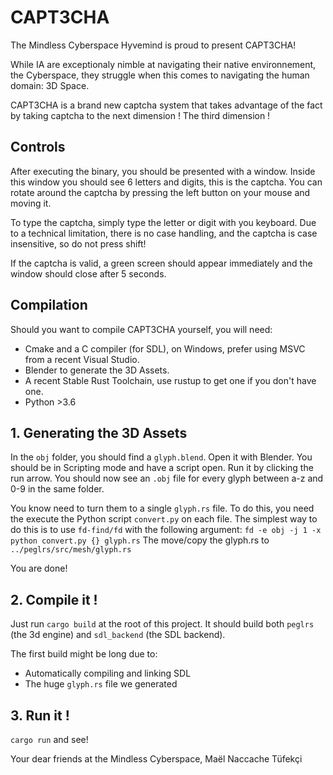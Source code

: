 # CAPT3CHA

The Mindless Cyberspace Hyvemind is proud to present CAPT3CHA!

While IA are exceptionaly nimble at navigating their native environnement, the Cyberspace, they struggle when this comes to navigating the human domain: 3D Space.

CAPT3CHA is a brand new captcha system that takes advantage of the fact by taking captcha to the next dimension ! The third dimension !

## Controls

After executing the binary, you should be presented with a window. Inside this window you should see 6 letters and digits, this is the captcha.
You can rotate around the captcha by pressing the left button on your mouse and moving it.

To type the captcha, simply type the letter or digit with you keyboard. 
Due to a technical limitation, there is no case handling, and the captcha is case insensitive, so do not press shift!

If the captcha is valid, a green screen should appear immediately and the window should close after 5 seconds.

## Compilation

Should you want to compile CAPT3CHA yourself, you will need:
- Cmake and a C compiler (for SDL), on Windows, prefer using MSVC from a recent Visual Studio.
- Blender to generate the 3D Assets.
- A recent Stable Rust Toolchain, use rustup to get one if you don't have one.
- Python >3.6

## 1. Generating the 3D Assets

In the `obj` folder, you should find a `glyph.blend`. Open it with Blender.
You should be in Scripting mode and have a script open. Run it by clicking the run arrow.
You should now see an `.obj` file for every glyph between a-z and 0-9 in the same folder.

You know need to turn them to a single `glyph.rs` file.
To do this, you need the execute the Python script `convert.py` on each file.
The simplest way to do this is to use `fd-find/fd` with the following argument: `fd -e obj -j 1 -x python convert.py {} glyph.rs`
The move/copy the glyph.rs to `../peglrs/src/mesh/glyph.rs`

You are done!

## 2. Compile it !

Just run `cargo build` at the root of this project. It should build both `peglrs` (the 3d engine) and `sdl_backend` (the SDL backend).

The first build might be long due to:
- Automatically compiling and linking SDL
- The huge `glyph.rs` file we generated

## 3. Run it !

`cargo run` and see!


Your dear friends at the Mindless Cyberspace,
Maël Naccache Tüfekçi
